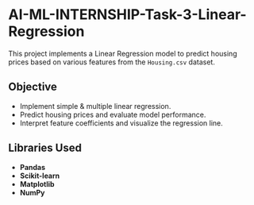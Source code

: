 # AI-ML-INTERNSHIP-Task-3-Linear-Regression

This project implements a Linear Regression model to predict housing prices based on various features from the `Housing.csv` dataset.

## Objective

*   Implement simple & multiple linear regression.
*   Predict housing prices and evaluate model performance.
*   Interpret feature coefficients and visualize the regression line.

## Libraries Used

*   **Pandas**
*   **Scikit-learn**
*   **Matplotlib**
*   **NumPy**
